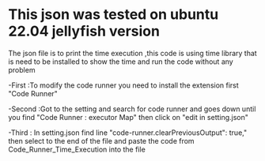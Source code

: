 # This json was tested on ubuntu 22.04 jellyfish version

The json file is to print the time execution ,this code is using time library that is need to be installed to show the time and run the code without any problem

-First :To modify the code runner you need to install the extension first "Code Runner"

-Second :Got to the setting and search for code runner and goes down until you find "Code Runner : executor Map" then  click on "edit in setting.json"

-Third : In setting.json find line "code-runner.clearPreviousOutput": true," then select to the end of the file and paste the code from Code_Runner_Time_Execution into the file
